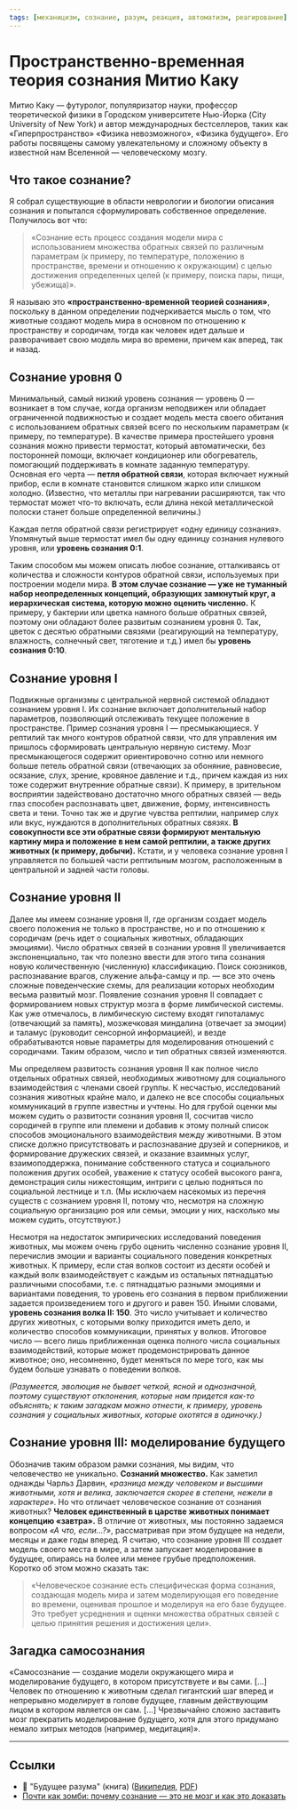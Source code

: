 ```yaml
---
tags: [механицизм, сознание, разум, реакция, автоматизм, реагирование]
---
```

# Пространственно-временная теория сознания Митио Каку

Митио Каку — футуролог, популяризатор науки, профессор теоретической физики в Городском университете Нью-Йорка (City University of New York) и автор международных бестселлеров, таких как «Гиперпространство» «Физика невозможного», «Физика будущего». Его работы посвящены самому увлекательному и сложному объекту в известной нам Вселенной — человеческому мозгу.

## Что такое сознание?
Я собрал существующие в области неврологии и биологии описания сознания и попытался сформулировать собственное определение. Получилось вот что:

> «Сознание есть процесс создания модели мира с использованием множества обратных связей по различным параметрам (к примеру, по температуре, положению в пространстве, времени и отношению к окружающим) с целью достижения определенных целей (к примеру, поиска пары, пищи, убежища)».

Я называю это **«пространственно-временно́й теорией сознания»**, поскольку в данном определении подчеркивается мысль о том, что животные создают модель мира в основном по отношению к пространству и сородичам, тогда как человек идет дальше и разворачивает свою модель мира во времени, причем как вперед, так и назад.

## Сознание уровня 0

Минимальный, самый низкий уровень сознания — уровень 0 — возникает в том случае, когда организм неподвижен или обладает ограниченной подвижностью и создает модель места своего обитания с использованием обратных связей всего по нескольким параметрам (к примеру, по температуре). В качестве примера простейшего уровня сознания можно привести термостат, который автоматически, без посторонней помощи, включает кондиционер или обогреватель, помогающий поддерживать в комнате заданную температуру. Основная его черта — **петля обратной связи**, которая включает нужный прибор, если в комнате становится слишком жарко или слишком холодно. (Известно, что металлы при нагревании расширяются, так что термостат может что-то включать, если длина некой металлической полоски станет больше определенной величины.)

Каждая петля обратной связи регистрирует «одну единицу сознания». Упомянутый выше термостат имел бы одну единицу сознания нулевого уровня, или **уровень сознания 0:1**.

Таким способом мы можем описать любое сознание, отталкиваясь от количества и сложности контуров обратной связи, используемых при построении модели мира. **В этом случае сознание — уже не туманный набор неопределенных концепций, образующих замкнутый круг, а иерархическая система, которую можно оценить численно.** К примеру, у бактерии или цветка намного больше обратных связей, поэтому они обладают более развитым сознанием уровня 0. Так, цветок с десятью обратными связями (реагирующий на температуру, влажность, солнечный свет, тяготение и т.д.) имел бы **уровень сознания 0:10**.

## Сознание уровня I

Подвижные организмы с центральной нервной системой обладают сознанием уровня I. Их сознание включает дополнительный набор параметров, позволяющий отслеживать текущее положение в пространстве. Пример сознания уровня I — пресмыкающиеся. У рептилий так много контуров обратной связи, что для управления им пришлось сформировать центральную нервную систему. Мозг пресмыкающегося содержит ориентировочно сотню или немного больше петель обратной связи (отвечающих за обоняние, равновесие, осязание, слух, зрение, кровяное давление и т.д., причем каждая из них тоже содержит внутренние обратные связи). К примеру, в зрительном восприятии задействовано достаточно много обратных связей — ведь глаз способен распознавать цвет, движение, форму, интенсивность света и тени. Точно так же и другие чувства рептилии, например слух или вкус, нуждаются в дополнительных обратных связях. **В совокупности все эти обратные связи формируют ментальную картину мира и положение в нем самой рептилии, а также других животных (к примеру, добычи).** Кстати, и у человека сознание уровня I управляется по большей части рептильным мозгом, расположенным в центральной и задней части головы.

## Сознание уровня II

Далее мы имеем сознание уровня II, где организм создает модель своего положения не только в пространстве, но и по отношению к сородичам (речь идет о социальных животных, обладающих эмоциями). Число обратных связей в сознании уровня II увеличивается экспоненциально, так что полезно ввести для этого типа сознания новую количественную (численную) классификацию. Поиск союзников, распознавание врагов, служение альфа-самцу и пр. — все это очень сложные поведенческие схемы, для реализации которых необходим весьма развитый мозг. Появление сознания уровня II совпадает с формированием новых структур мозга в форме лимбической системы. Как уже отмечалось, в лимбическую систему входят гипоталамус (отвечающий за память), мозжечковая миндалина (отвечает за эмоции) и таламус (руководит сенсорной информацией), и везде обрабатываются новые параметры для моделирования отношений с сородичами. Таким образом, число и тип обратных связей изменяются.

Мы определяем развитость сознания уровня II как полное число отдельных обратных связей, необходимых животному для социального взаимодействия с членами своей группы. К несчастью, исследований сознания животных крайне мало, и далеко не все способы социальных коммуникаций в группе известны и учтены. Но для грубой оценки мы можем судить о развитости сознания уровня II, сосчитав число сородичей в группе или племени и добавив к этому полный список способов эмоционального взаимодействия между животными. В этом списке должно присутствовать и распознавание друзей и соперников, и формирование дружеских связей, и оказание взаимных услуг, взаимоподдержка, понимание собственного статуса и социального положения других особей, уважение к статусу особей высокого ранга, демонстрация силы нижестоящим, интриги с целью подняться по социальной лестнице и т.п. (Мы исключаем насекомых из перечня существ с сознанием уровня II, потому что, несмотря на сложную социальную организацию роя или семьи, эмоции у них, насколько мы можем судить, отсутствуют.)

Несмотря на недостаток эмпирических исследований поведения животных, мы можем очень грубо оценить численно сознание уровня II, перечислив эмоции и варианты социального поведения конкретных животных. К примеру, если стая волков состоит из десяти особей и каждый волк взаимодействует с каждым из остальных пятнадцатью различными способами, т.е. с пятнадцатью разными эмоциями и вариантами поведения, то уровень его сознания в первом приближении задается произведением того и другого и равен 150. Иными словами, **уровень сознания волка II: 150**. Это число учитывает и количество других животных, с которыми волку приходится иметь дело, и количество способов коммуникации, принятых у волков. Итоговое число — всего лишь приближенная оценка полного числа социальных взаимодействий, которые может продемонстрировать данное животное; оно, несомненно, будет меняться по мере того, как мы будем больше узнавать о поведении волков.

*(Разумеется, эволюция не бывает четкой, ясной и однозначной, поэтому существуют отклонения, которые нам придется как-то объяснять; к таким загадкам можно отнести, к примеру, уровень сознания у социальных животных, которые охотятся в одиночку.)*

## Сознание уровня III: моделирование будущего

Обозначив таким образом рамки сознания, мы видим, что человечество не уникально. **Сознаний множество.** Как заметил однажды Чарльз Дарвин, *«разница между человеком и высшими животными, хотя и велика, заключается скорее в степени, нежели в характере»*. Но что отличает человеческое сознание от сознания животных? **Человек единственный в царстве животных понимает концепцию «завтра».** В отличие от животных, мы постоянно задаемся вопросом *«А что, если…?»*, рассматривая при этом будущее на недели, месяцы и даже годы вперед. Я считаю, что сознание уровня III создает модель своего места в мире, а затем запускает моделирование в будущее, опираясь на более или менее грубые предположения. Коротко об этом можно сказать так:

> «Человеческое сознание есть специфическая форма сознания, создающая модель мира и затем моделирующая его поведение во времени, оценивая прошлое и моделируя на его базе будущее. Это требует усреднения и оценки множества обратных связей с целью принятия решения и достижения цели».

## Загадка самосознания

«Самосознание — создание модели окружающего мира и моделирование будущего, в котором присутствуете и вы сами. [...] Человек по отношению к животным сделал гигантский шаг вперед и непрерывно моделирует в голове будущее, главным действующим лицом в котором является он сам. [...] Чрезвычайно сложно заставить мозг прекратить моделирование будущего, хотя для этого придумано немало хитрых методов (например, медитация)».

---

## Ссылки

* 📖 "Будущее разума" (книга) ([Википедия](https://ru.wikipedia.org/wiki/%D0%91%D1%83%D0%B4%D1%83%D1%89%D0%B5%D0%B5_%D1%80%D0%B0%D0%B7%D1%83%D0%BC%D0%B0_(%D0%BA%D0%BD%D0%B8%D0%B3%D0%B0)), [PDF](https://drive.google.com/file/d/1ogtTiYmEFDImCOQiHx40c3kRmJ7fXwFx/view?usp=sharing))
* [Почти как зомби: почему сознание — это не мозг и как это доказать](https://theoryandpractice.ru/posts/17394-pochti-kak-zombi-pochemu-soznanie--eto-ne-mozg-i-kak-eto-dokazat)
